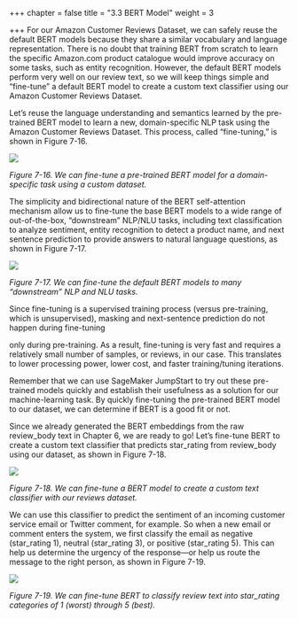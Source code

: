 +++
chapter = false
title = "3.3 BERT Model"
weight = 3

+++
For our Amazon Customer Reviews Dataset, we can safely reuse the default BERT models because they share a similar vocabulary and language representation. There is no doubt that training BERT from scratch to learn the specific Amazon.com product catalogue would improve accuracy on some tasks, such as entity recognition. However, the default BERT models perform very well on our review text, so we will keep things simple and “fine-tune” a default BERT model to create a custom text classifier using our Amazon Customer Reviews Dataset.

Let’s reuse the language understanding and semantics learned by the pre-trained BERT model to learn a new, domain-specific NLP task using the Amazon Customer Reviews Dataset. This process, called “fine-tuning,” is shown in Figure 7-16.

![](/images/bert.png)

_Figure 7-16. We can fine-tune a pre-trained BERT model for a domain-specific task using a custom dataset._

The simplicity and bidirectional nature of the BERT self-attention mechanism allow us to fine-tune the base BERT models to a wide range of out-of-the-box, “downstream” NLP/NLU tasks, including text classification to analyze sentiment, entity recognition to detect a product name, and next sentence prediction to provide answers to natural language questions, as shown in Figure 7-17.

![](/images/bert-downstream.png)

_Figure 7-17. We can fine-tune the default BERT models to many “downstream” NLP and NLU tasks._

Since fine-tuning is a supervised training process (versus pre-training, which is unsupervised), masking and next-sentence prediction do not happen during fine-tuning

only during pre-training. As a result, fine-tuning is very fast and requires a relatively small number of samples, or reviews, in our case. This translates to lower processing power, lower cost, and faster training/tuning iterations.

Remember that we can use SageMaker JumpStart to try out these pre-trained models quickly and establish their usefulness as a solution for our machine-learning task. By quickly fine-tuning the pre-trained BERT model to our dataset, we can determine if BERT is a good fit or not.

Since we already generated the BERT embeddings from the raw review_body text in Chapter 6, we are ready to go! Let’s fine-tune BERT to create a custom text classifier that predicts star_rating from review_body using our dataset, as shown in Figure 7-18.

![](/images/bert-finetuning.png)

_Figure 7-18. We can fine-tune a BERT model to create a custom text classifier with our reviews dataset._

We can use this classifier to predict the sentiment of an incoming customer service email or Twitter comment, for example. So when a new email or comment enters the system, we first classify the email as negative (star_rating 1), neutral (star_rating 3), or positive (star_rating 5). This can help us determine the urgency of the response—or help us route the message to the right person, as shown in Figure 7-19.

![](/images/bert-classify.png)

_Figure 7-19. We can fine-tune BERT to classify review text into star_rating categories of 1 (worst) through 5 (best)._
